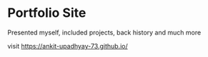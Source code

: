 # Portfolio Site

Presented myself, included projects, back history and much more 

visit https://ankit-upadhyay-73.github.io/
